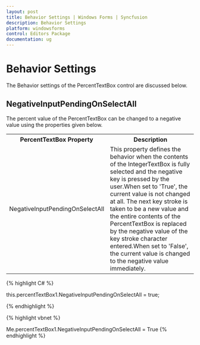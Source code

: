 ```yaml
---
layout: post
title: Behavior Settings | Windows Forms | Syncfusion
description: Behavior Settings
platform: windowsforms
control: Editors Package
documentation: ug
---
```



# Behavior Settings

The Behavior settings of the PercentTextBox control are discussed below.

## NegativeInputPendingOnSelectAll

The percent value of the PercentTextBox can be changed to a negative value using the properties given below.



<table>
<tr>
<th>
PercentTextBox Property</th><th>
Description</th></tr>
<tr>
<td>
NegativeInputPendingOnSelectAll</td><td>
This property defines the behavior when the contents of the IntegerTextBox is fully selected and the negative key is pressed by the user.When set to 'True', the current value is not changed at all. The next key stroke is taken to be a new value and the entire contents of the PercentTextBox is replaced by the negative value of the key stroke character entered.When set to 'False', the current value is changed to the negative value immediately.</td></tr>
</table>



{% highlight C# %}



this.percentTextBox1.NegativeInputPendingOnSelectAll = true;

{% endhighlight %}



{% highlight vbnet %}



Me.percentTextBox1.NegativeInputPendingOnSelectAll = True
{% endhighlight %}


